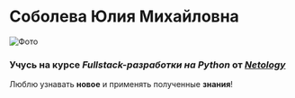 
# Соболева Юлия Михайловна
![Фото](https://avatars.githubusercontent.com/u/53289261?s=400&u=ee5cb9ee24db7ea18902f27a0223f5fe99c84e3c&v=4)

### Учусь на курсе _Fullstack-разработки на Python_ от [_Netology_](https://netology.ru/)


Люблю узнавать **новое** и применять полученные **знания**!
